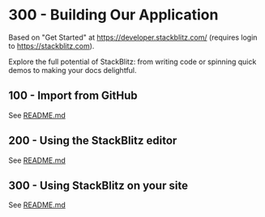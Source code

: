 # 300 - Building Our Application

Based on "Get Started" at https://developer.stackblitz.com/ (requires login to https://stackblitz.com).

Explore the full potential of StackBlitz: from writing code or spinning quick demos to making your docs delightful.

## 100 - Import from GitHub

See [README.md](./100/README.md)

## 200 - Using the StackBlitz editor

See [README.md](./200/README.md)

## 300 - Using StackBlitz on your site

See [README.md](./300/README.md)
